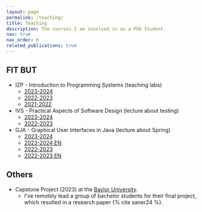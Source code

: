 ```yaml
---
layout: page
permalink: /teaching/
title: Teaching
description: The courses I am involved in as a PhD Student.
nav: true
nav_order: 6
related_publications: true
---
```


## FIT BUT
- IZP - Introduction to Programming Systems (teaching labs)
    - [2023-2024](https://www.fit.vut.cz/study/course/IZP/.en)
    - [2022-2023](https://www.fit.vut.cz/study/course/231045/.en?year=2022)
    - [2021-2022](https://www.fit.vut.cz/study/course/244899/.en?year=2021)
- IVS - Practical Aspects of Software Design (lecture about testing)
    - [2023-2024](https://www.fit.vut.cz/study/course/IVS/.en)
    - [2022-2023](https://www.fit.vut.cz/study/course/231042/.en?year=2022)
- GJA - Graphical User Interfaces in Java (lecture about Spring)
    - [2023-2024](https://www.fit.vut.cz/study/course/268202/.en)
    - [2023-2024 EN](https://www.fit.vut.cz/study/course/268203/.en)
    - [2022-2023](https://www.fit.vut.cz/study/course/259525/.en?year=2022)
    - [2022-2023 EN](https://www.fit.vut.cz/study/course/259524/.en?year=2022)


## Others
- Capstone Project (2023) at the [Baylor University](https://www.baylor.edu/).
    - I've remotely lead a group of bachelor students for their final project, which resulted in a research paper {% cite saner24 %}.
